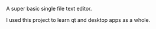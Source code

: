 A super basic single file text editor. 

I used this project to learn qt and desktop apps as a whole. 
